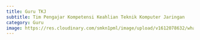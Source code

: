 ```yaml
---
title: Guru TKJ
subtitle: Tim Pengajar Kompetensi Keahlian Teknik Komputer Jaringan
category: Guru
image: https://res.cloudinary.com/smkn1pml/image/upload/v1612078632/whatsapp-image-2020-12-16-at-09.27.52_x2d6es.jpg
---
```

